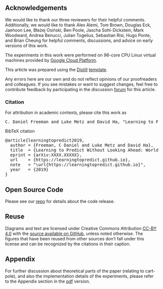 ## Acknowledgements

We would like to thank our three reviewers for their helpful comments.  Additionally, we would like to thank Alex Alemi, Tom Brown, Douglas Eck, Jaehoon Lee, Błażej Osiński, Ben Poole, Jascha Sohl-Dickstein, Mark Woodward, Andrea Benucci, Julian Togelius, Sebastian Risi, Hugo Ponte, and Brian Cheung for helpful comments, discussions, and advice on early versions of this work.

The experiments in this work were performed on 96-core CPU Linux virtual machines provided by [Google Cloud Platform](https://cloud.google.com/).

This article was prepared using the [Distill](https://distill.pub) [template](https://github.com/distillpub/template).

Any errors here are our own and do not reflect opinions of our proofreaders and colleagues. If you see mistakes or want to suggest changes, feel free to contribute feedback by participating in the discussion [forum](https://github.com/learningtopredict/learningtopredict.github.io/issues) for this article.

<h3 id="citation">Citation</h3>

For attribution in academic contexts, please cite this work as

<pre class="citation short">C. Daniel Freeman and Luke Metz and David Ha, "Learning to Predict Without Looking Ahead: World Models Without Forward Prediction", 2019.</pre>

BibTeX citation

<pre class="citation long">@article{learningtopredict2019,
  author = {Freeman, C Daniel and Luke Metz and David Ha},
  title  = {Learning to Predict Without Looking Ahead: World Models Without Forward Prediction},
  eprint = {arXiv:XXXX.XXXXX},
  url    = {https://learningtopredict.github.io},
  note   = "\url{https://learningtopredict.github.io}",
  year   = {2019}
}</pre>

## Open Source Code

Please see our [repo](https://github.com/google/brain-tokyo-workshop/) for details about the code release.

## Reuse

Diagrams and text are licensed under Creative Commons Attribution [CC-BY 4.0](https://creativecommons.org/licenses/by/4.0/) with the [source available on GitHub](https://github.com/learningtopredict/learningtopredict.github.io), unless noted otherwise. The figures that have been reused from other sources don’t fall under this license and can be recognized by the citations in their caption.

## Appendix

For further discussion about theoretical parts of the paper (relating to cart-pole), and also the implementation details of the experiments, please refer to the Appendix section in the [pdf](https://arxiv.org/abs/XXXX.XXXXX) version.
